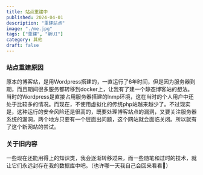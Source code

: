 ```yaml
---
title: 站点重建中
published: 2024-04-01
description: "重建站点"
image: "./me.jpg"
tags: ["重建", "新UI"]
category: 其他
draft: false
---
```


### 站点重建原因

原本的博客站，是用Wordpress搭建的，一直运行了6年时间，但是因为服务器到期，而且期间很多服务都转移到docker上，让我有了建一个静态博客站的想法。当时的Wordpress是直接占用服务器搭建的lnmp环境，这在当时的个人用户中还处于比较多的情况。而现在，不使用虚拟化的传统php站越来越少了。不过现实是，这种运行的安全风险还是很高的，既要处理博客站点的漏洞，又要关注服务器系统的漏洞，两个地方只要有一个层面出问题，这个网站就会面临关闭。所以就有了这个新网站的尝试。

### 关于旧内容

一些现在还能用得上的知识类，我会逐渐转移过来，而一些随笔和过时的技术，就让它们永远封存在我的数据库中吧。（也许哪一天我自己会回来看看👀）